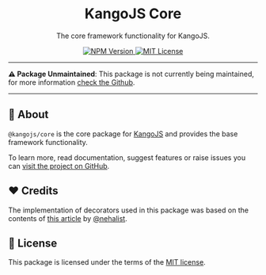 <div align="center">
<h1>KangoJS Core</h1>
<p>The core framework functionality for KangoJS.</p>

<div>
  <a href="https://www.npmjs.com/package/@kangojs/core" target="_blank">
    <img src="https://img.shields.io/npm/v/@kangojs/core?style=flat-square" alt="NPM Version" />
  </a>
  <a href="https://choosealicense.com/licenses/mit/" target="_blank">
    <img src="https://img.shields.io/npm/l/@kangojs/core?style=flat-square" alt="MIT License" />
  </a>
</div>
</div>

---

**⚠️ Package Unmaintained️**: This package is not currently being maintained, for more information [check the Github](https://github.com/kangojs/kangojs).

---

## 🤔 About
`@kangojs/core` is the core package for [KangoJS](https://github.com/kangojs/kangojs) and provides the base framework functionality.  

To learn more, read documentation, suggest features or raise issues you can [visit the project on GitHub](https://github.com/kangojs/kangojs).

## ❤️ Credits
The implementation of decorators used in this package was based on the contents of [this article](https://nehalist.io/routing-with-typescript-decorators) by [@nehalist](https://github.com/nehalist).

## 📝 License
This package is licensed under the terms of the [MIT license](https://choosealicense.com/licenses/mit/).
